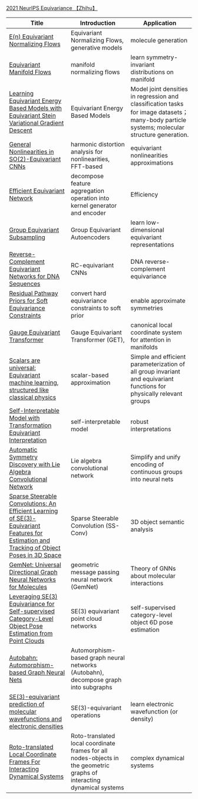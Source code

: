 [2021 NeurIPS Equivariance 【Zhihu】](https://zhuanlan.zhihu.com/p/476423642?)

Title|Introduction|Application
----|----|----
[E(n) Equivariant Normalizing Flows](https://openreview.net/forum?id=N5hQI_RowVA)|Equivariant Normalizing Flows, generative models|molecule generation
[Equivariant Manifold Flows](https://openreview.net/forum?id=lzZX7E713nJ)|manifold normalizing flows|learn symmetry-invariant distributions on manifold
[Learning Equivariant Energy Based Models with Equivariant Stein Variational Gradient Descent](https://openreview.net/forum?id=syu7m80S_CA)|Equivariant Energy Based Models|Model joint densities in regression and classification tasks for image datasets； many-body particle systems;  molecular structure generation.
[General Nonlinearities in SO(2)-Equivariant CNNs](https://openreview.net/forum?id=PFBHMlpaWY)|harmonic distortion analysis for nonlinearities, FFT-based| equivariant nonlinearities approximations
[Efficient Equivariant Network](https://openreview.net/forum?id=4-Py8BiJwHI)|decompose feature aggregation operation into kernel generator and encoder|Efficiency
[Group Equivariant Subsampling](https://openreview.net/forum?id=CtaDl9L0bIQ)|Group Equivariant Autoencoders| learn low-dimensional equivariant representations
[Reverse-Complement Equivariant Networks for DNA Sequences](https://openreview.net/forum?id=AD4jtD8wE1w)|RC-equivariant CNNs| DNA reverse-complement equivariance
[Residual Pathway Priors for Soft Equivariance Constraints](https://openreview.net/forum?id=k505ekjMzww)|convert hard equivariance constraints to soft prior| enable approximate symmetries
[Gauge Equivariant Transformer](https://openreview.net/forum?id=fyL9HD-kImm)|Gauge Equivariant Transformer (GET), | canonical local coordinate system for attention in manifolds
[Scalars are universal: Equivariant machine learning, structured like classical physics](https://openreview.net/forum?id=NqYtJMX9g2t)|scalar-based approximation| Simple and efficient parameterization of all group invariant and equivariant functions for physically relevant groups
[Self-Interpretable Model with Transformation Equivariant Interpretation](https://openreview.net/forum?id=YlM3tey8Z5I)|self-interpretable model| robust interpretations
[Automatic Symmetry Discovery with Lie Algebra Convolutional Network](https://openreview.net/forum?id=NPOWF_ZLfC5)|Lie algebra convolutional network| Simplify and unify encoding of continuous groups into neural nets
[Sparse Steerable Convolutions: An Efficient Learning of SE(3)-Equivariant Features for Estimation and Tracking of Object Poses in 3D Space](https://openreview.net/forum?id=Fa-w-10s7YQ)|Sparse Steerable Convolution (SS-Conv)|3D object semantic analysis
[GemNet: Universal Directional Graph Neural Networks for Molecules](https://openreview.net/forum?id=HS_sOaxS9K-)|geometric message passing neural network (GemNet)|Theory of GNNs about molecular interactions
[Leveraging SE(3) Equivariance for Self-supervised Category-Level Object Pose Estimation from Point Clouds ](https://openreview.net/forum?id=wGRNAqVBQT2)|SE(3) equivariant point cloud networks|self-supervised category-level object 6D pose estimation
[Autobahn: Automorphism-based Graph Neural Nets](https://openreview.net/forum?id=NU69dglcsS)|Automorphism-based graph neural networks (Autobahn), decompose graph into subgraphs| 
[SE(3)-equivariant prediction of molecular wavefunctions and electronic densities](https://openreview.net/forum?id=auGY2UQfhSu)|SE(3)-equivariant operations |learn electronic wavefunction (or density)
[Roto-translated Local Coordinate Frames For Interacting Dynamical Systems](https://openreview.net/forum?id=c3RKZas9am)|Roto-translated local coordinate frames for all nodes-objects in the geometric graphs of interacting dynamical systems|complex dynamical systems
